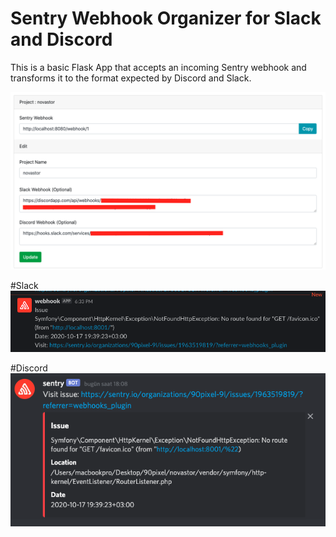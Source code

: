 # Sentry Webhook Organizer for Slack and Discord 

This is a basic Flask App that accepts an incoming Sentry webhook and transforms it to the format expected by Discord and Slack.

![Screenshot](screen.png)

#Slack
![Screenshot](screen2.png)

#Discord
![Screenshot](screen3.png)
